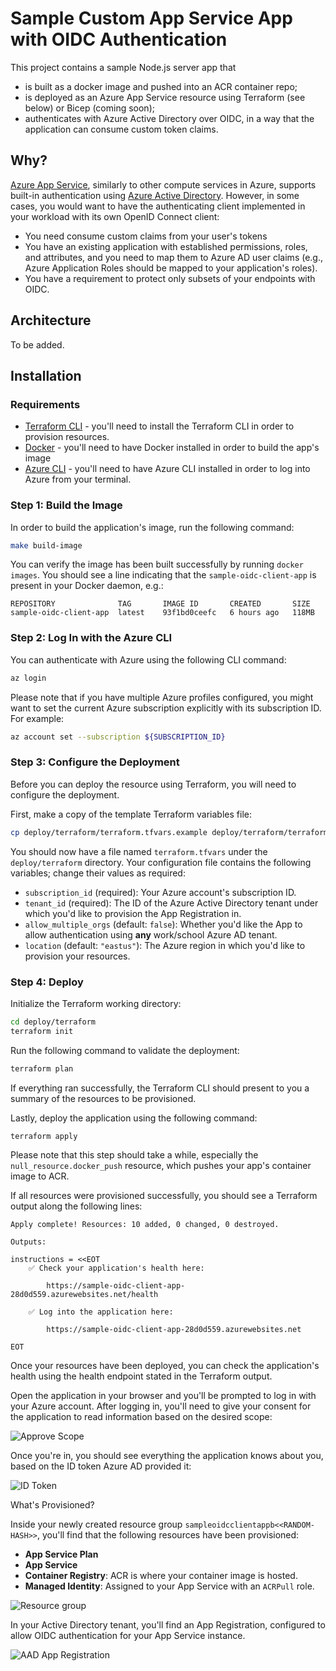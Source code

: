 # Sample Custom App Service App with OIDC Authentication

This project contains a sample Node.js server app that

* is built as a docker image and pushed into an ACR container repo;
* is deployed as an Azure App Service resource using Terraform (see below) or Bicep (coming soon);
* authenticates with Azure Active Directory over OIDC, in a way that the application can consume custom token claims.

## Why?

[Azure App Service](https://docs.microsoft.com/en-us/azure/app-service/overview), similarly to other compute services in Azure, supports built-in authentication using [Azure Active Directory](https://docs.microsoft.com/en-us/azure/active-directory/authentication/overview-authentication).
However, in some cases, you would want to have the authenticating client implemented in your workload with its own OpenID Connect client:

* You need consume custom claims from your user's tokens
* You have an existing application with established permissions, roles, and attributes, and you need
  to map them to Azure AD user claims (e.g., Azure Application Roles should be mapped to your application's roles).
* You have a requirement to protect only subsets of your endpoints with OIDC.

## Architecture

To be added.

## Installation

### Requirements

* [Terraform CLI](https://learn.hashicorp.com/tutorials/terraform/install-cli) - you'll need to install the Terraform CLI in order
  to provision resources.
* [Docker](https://docs.docker.com/desktop/) - you'll need to have Docker installed in order to build the app's image
* [Azure CLI](https://docs.microsoft.com/en-us/cli/azure/install-azure-cli) - you'll need to have Azure CLI installed in order
  to log into Azure from your terminal.

### Step 1: Build the Image

In order to build the application's image, run the following command:

```bash
make build-image
```

You can verify the image has been built successfully by running `docker images`.  You should see
a line indicating that the `sample-oidc-client-app` is present in your Docker daemon, e.g.:

```
REPOSITORY              TAG       IMAGE ID       CREATED       SIZE
sample-oidc-client-app  latest    93f1bd0ceefc   6 hours ago   118MB
```

### Step 2: Log In with the Azure CLI

You can authenticate with Azure using the following CLI command:

```bash
az login
```

Please note that if you have multiple Azure profiles configured, you might want
to set the current Azure subscription explicitly with its subscription ID. For example:

```bash
az account set --subscription ${SUBSCRIPTION_ID}
```

### Step 3: Configure the Deployment

Before you can deploy the resource using Terraform, you will need to configure the deployment.

First, make a copy of the template Terraform variables file:

```bash
cp deploy/terraform/terraform.tfvars.example deploy/terraform/terraform.tfvars
```

You should now have a file named `terraform.tfvars` under the `deploy/terraform` directory.
Your configuration file contains the following variables; change their values as required:

* `subscription_id` (required): Your Azure account's subscription ID.
* `tenant_id` (required): The ID of the Azure Active Directory tenant under which
  you'd like to provision the App Registration in.
* `allow_multiple_orgs` (default: `false`): Whether you'd like the App to allow authentication
  using **any** work/school Azure AD tenant.
* `location` (default: `"eastus"`): The Azure region in which you'd like to provision your resources.

### Step 4: Deploy

Initialize the Terraform working directory:

```bash
cd deploy/terraform
terraform init
```

Run the following command to validate the deployment:

```bash
terraform plan
```

If everything ran successfully, the Terraform CLI should present to
you a summary of the resources to be provisioned.

Lastly, deploy the application using the following command:

```bash
terraform apply
```

Please note that this step should take a while, especially the `null_resource.docker_push` resource,
which pushes your app's container image to ACR.

If all resources were provisioned successfully, you should see a Terraform output along the following lines:

```
Apply complete! Resources: 10 added, 0 changed, 0 destroyed.

Outputs:

instructions = <<EOT
    ✅ Check your application's health here:

        https://sample-oidc-client-app-28d0d559.azurewebsites.net/health

    ✅ Log into the application here:

        https://sample-oidc-client-app-28d0d559.azurewebsites.net

EOT
```

Once your resources have been deployed, you can check the application's health using the health
endpoint stated in the Terraform output.

Open the application in your browser and you'll be prompted to log in with your Azure account. After
logging in, you'll need to give your consent for the application to read information based on the desired
scope:

![Approve Scope](./media/scope-approve.png)

Once you're in, you should see everything the application knows about you, based on
the ID token Azure AD provided it:

![ID Token](./media/id_token.png)

What's Provisioned?

Inside your newly created resource group `sampleoidcclientappb<<RANDOM-HASH>>`, you'll find that the following resources
have been provisioned:

* **App Service Plan**
* **App Service**
* **Container Registry**: ACR is where your container image is hosted.
* **Managed Identity**: Assigned to your App Service with an `ACRPull` role.

![Resource group](./media/rg.png)

In your Active Directory tenant, you'll find an App Registration, configured to allow OIDC authentication
for your App Service instance.

![AAD App Registration](./media/aad-app-reg.png)
